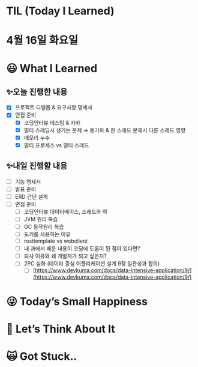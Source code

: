 # TIL (Today I Learned)

# 4월 16일 화요일

# 😃 What I Learned

## ✨오늘 진행한 내용

- [x]  프로젝트 디벨롭 & 요구사항 명세서
- [x]  면접 준비
    - [x]  코딩인터뷰 테스팅 & 자바
    - [x]  멀티 스레딩시 생기는 문제 ⇒ 동기화 & 한 스레드 문제시 다른 스레드 영향
    - [x]  메모리 누수
    - [x]  멀티 프로세스 vs 멀티 스레드

## ✨내일 진행할 내용

- [ ]  기능 명세서
- [ ]  발표 준비
- [ ]  ERD 간단 설계
- [ ]  면접 준비
    - [ ]  코딩인터뷰 데이터베이스, 스레드와 락
    - [ ]  JVM 원리 복습
    - [ ]  GC 동작원리 복습
    - [ ]  도커를 사용하는 이유
    - [ ]  resttemplate vs webclient
    - [ ]  내 과에서 배운 내용이 코딩에 도움이 된 점이 있다면?
    - [ ]  퇴사 이유와 왜 개발자가 되고 싶은지?
    - [ ]  2PC 심화 (데이터 중심 어플리케이션 설계 9장 일관성과 합의)
        - [ ]  [https://www.devkuma.com/docs/data-intensive-application/9/](https://www.devkuma.com/docs/data-intensive-application/9/)

# 😜 Today’s Small Happiness

# 🧐 Let’s Think About It

# 🙀 Got Stuck..